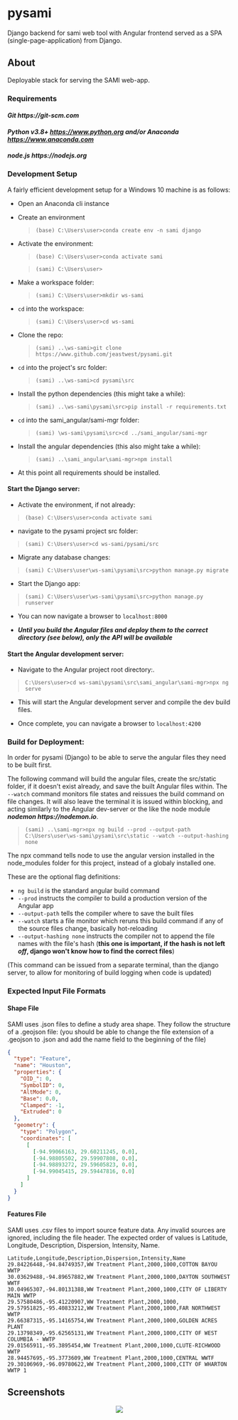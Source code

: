 # **pysami**
Django backend for sami web tool with Angular frontend served as a SPA (single-page-application) from Django.

## About
Deployable stack for serving the SAMI web-app.


### Requirements

#### **_Git https://git-scm.com_**

#### **_Python v3.8+ https://www.python.org and/or Anaconda https://www.anaconda.com_**

#### **_node.js https://nodejs.org_**


### Development Setup

A fairly efficient development setup for a Windows 10 machine is as follows:

- Open an Anaconda cli instance

- Create an environment

  > `(base) C:\Users\user>conda create env -n sami django`

- Activate the environment:

  > `(base) C:\Users\user>conda activate sami`

  > `(sami) C:\Users\user>`

- Make a workspace folder:

  > `(sami) C:\Users\user>mkdir ws-sami`

- `cd` into the workspace:

  > `(sami) C:\Users\user>cd ws-sami`

- Clone the repo:

  > `(sami) ..\ws-sami>git clone https://www.github.com/jeastwest/pysami.git`

- `cd` into the project's src folder:

  > `(sami) ..\ws-sami>cd pysami\src`

- Install the python dependencies (this might take a while):

  > `(sami) ..\ws-sami\pysami\src>pip install -r requirements.txt`

- `cd` into the sami_angular/sami-mgr folder:

  > `(sami) \ws-sami\pysami\src>cd ../sami_angular/sami-mgr`

- Install the angular dependencies (this also might take a while):

  > `(sami) ..\sami_angular\sami-mgr>npm install`

- At this point all requirements should be installed.


#### Start the Django server:

- Activate the environment, if not already:

> `(base) C:\Users\user>conda activate sami`

- navigate to the pysami project src folder:

> `(sami) C:\Users\user>cd ws-sami/pysami/src`

- Migrate any database changes:

> `(sami) C:\Users\user\ws-sami\pysami\src>python manage.py migrate`

- Start the Django app:

> `(sami) C:\Users\user\ws-sami\pysami\src>python manage.py runserver`

- You can now navigate a browser to `localhost:8000`

- **_Until you build the Angular files and deploy them to the correct directory (see below), only the API will be available_**


#### Start the Angular development server:

- Navigate to the Angular project root directory:.

> `C:\Users\user>cd ws-sami\pysami\src\sami_angular\sami-mgr>npx ng serve`

- This will start the Angular development server and compile the dev build files.

- Once complete, you can navigate a browser to `localhost:4200`


### Build for Deployment:

In order for pysami (Django) to be able to serve the angular files they need to be built first.

  The following command will build the angular files, create the src/static folder, if it doesn't exist already, and save the
  built Angular files within. The `--watch` command monitors file states and reissues the build command on file changes. It will also leave the terminal it is issued within blocking, and acting similarly to the Angular dev-server or the like the node module **_nodemon https://nodemon.io_**.

  > `(sami) ..\sami-mgr>npx ng build --prod --output-path C:\Users\user\ws-sami\pysami\src\static --watch --output-hashing none`

The npx command tells node to use the angular version installed in the node_modules folder for this project, instead of a globaly installed one.

These are the optional flag definitions:

- `ng build` is the standard angular build command
- `--prod` instructs the compiler to build a production version of the Angular app
- `--output-path` tells the compiler where to save the built files
- `--watch` starts a file monitor which reruns this build command if any of the source files change, basically hot-reloading
- `--output-hashing none` instructs the compiler not to append the file names with the file's hash (**this one is important, if the hash is not left _off_, django won't know how to find the correct files**)

(This command can be issued from a separate terminal, than the django server, to allow for monitoring of build logging when code is updated)


### Expected Input File Formats
#### Shape File
SAMI uses .json files to define a study area shape. They follow the structure of a .geojson file:
(you should be able to change the file extension of a .geojson to .json and add the name field to the beginning of the file)
```json
{
  "type": "Feature",
  "name": "Houston",
  "properties": {
    "OID_": 0,
    "SymbolID": 0,
    "AltMode": 0,
    "Base": 0.0,
    "Clamped": -1,
    "Extruded": 0
  },
  "geometry": {
    "type": "Polygon",
    "coordinates": [
      [
        [-94.99066163, 29.60211245, 0.0],
        [-94.98805502, 29.59907808, 0.0],
        [-94.98893272, 29.59605823, 0.0],
        [-94.99045415, 29.59447816, 0.0]
      ]
    ]
  }
}
 ```
#### Features File
SAMI uses .csv files to import source feature data. Any invalid sources are ignored, including the file header.
The expected order of values is Latitude, Longitude, Description, Dispersion, Intensity, Name.
```csv
Latitude,Longitude,Description,Dispersion,Intensity,Name
29.84226448,-94.84749357,WW Treatment Plant,2000,1000,COTTON BAYOU WWTP
30.03629488,-94.89657882,WW Treatment Plant,2000,1000,DAYTON SOUTHWEST WWTF
30.04965307,-94.80131388,WW Treatment Plant,2000,1000,CITY OF LIBERTY MAIN WWTP
29.57580486,-95.41220907,WW Treatment Plant,2000,1000,
29.57951825,-95.40833212,WW Treatment Plant,2000,1000,FAR NORTHWEST WWTP
29.66387315,-95.14165754,WW Treatment Plant,2000,1000,GOLDEN ACRES PLANT
29.13798349,-95.62565131,WW Treatment Plant,2000,1000,CITY OF WEST COLUMBIA - WWTP
29.01565911,-95.3895454,WW Treatment Plant,2000,1000,CLUTE-RICHWOOD WWTP
28.94457695,-95.3773609,WW Treatment Plant,2000,1000,CENTRAL WWTF
29.30106969,-96.09780622,WW Treatment Plant,2000,1000,CITY OF WHARTON WWTP 1
```

## Screenshots
<p align="center">
  <img src="https://user-images.githubusercontent.com/54405058/87201537-66112680-c2c4-11ea-9e77-6f39a7d54659.png"/>
</p>

